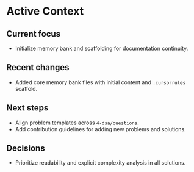 # Active Context

## Current focus
- Initialize memory bank and scaffolding for documentation continuity.

## Recent changes
- Added core memory bank files with initial content and `.cursorrules` scaffold.

## Next steps
- Align problem templates across `4-dsa/questions`.
- Add contribution guidelines for adding new problems and solutions.

## Decisions
- Prioritize readability and explicit complexity analysis in all solutions.





